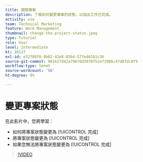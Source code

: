```yaml
---
title: 關閉專案
description: 了解如何變更專案的狀態，以指出工作已完成。
activity: use
team: Technical Marketing
feature: Work Management
thumbnail: change-the-project-status.jpeg
type: Tutorial
role: User
level: Intermediate
kt: 10127
exl-id: e32f89f0-9b02-42e8-85b4-57fe461b1c36
source-git-commit: 961627d42a7967dd3070f52e73986c47d8fdc8f9
workflow-type: tm+mt
source-wordcount: '56'
ht-degree: 0%

---
```


# 變更專案狀態

在此影片中，您將學習：

* 如何將專案狀態變更為 [!UICONTROL 完成]
* 將專案狀態變更為 [!UICONTROL 完成]
* 如果您無法將專案狀態變更為 [!UICONTROL 完成]

>[!VIDEO](https://video.tv.adobe.com/v/3419336/?quality=12&learn=on)
